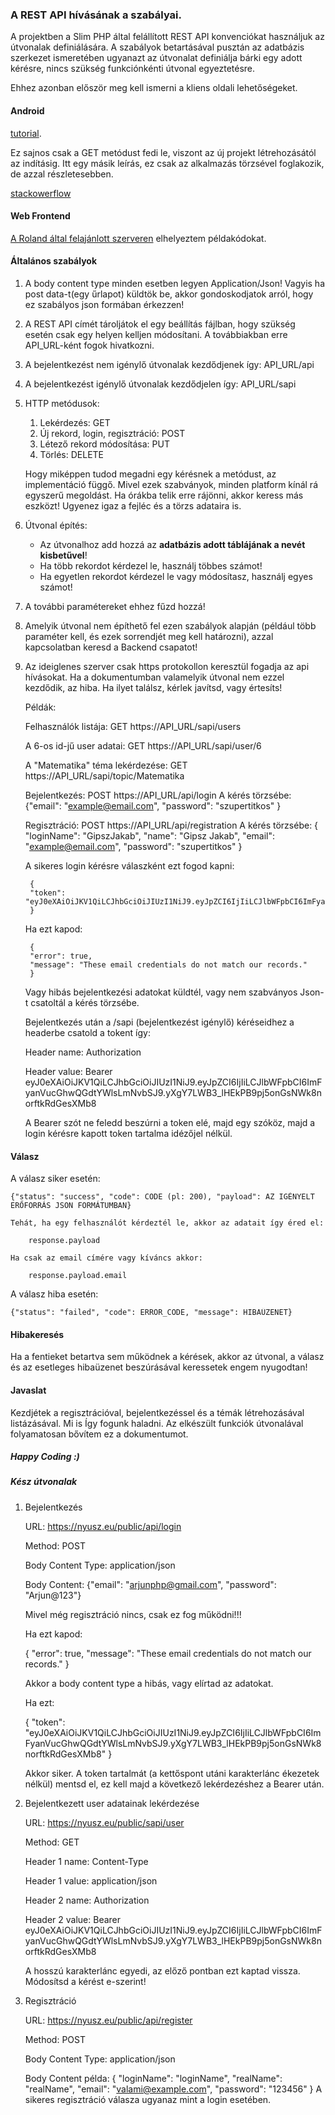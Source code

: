 ### A REST API hívásának a szabályai.

A projektben a Slim PHP által felállított REST API konvenciókat használjuk az útvonalak definiálására.
A szabályok betartásával pusztán az adatbázis szerkezet ismeretében ugyanazt az útvonalat definiálja bárki 
egy adott kérésre, nincs szükség funkciónkénti útvonal egyeztetésre.

Ehhez azonban először meg kell ismerni a kliens oldali lehetőségeket.

#### Android

[tutorial](https://www.londonappdeveloper.com/consuming-a-json-rest-api-in-android/). 

Ez sajnos csak a GET metódust fedi le, viszont az új projekt létrehozásától az indításig.
Itt egy másik leírás, ez csak az alkalmazás törzsével foglakozik, de azzal részletesebben.

[stackowerflow](https://stackoverflow.com/questions/29339565/calling-rest-api-from-an-android-app)

#### Web Frontend

[A Roland által felajánlott szerveren](http://burgervargyros.hu/src/client/public/sample.php) 
elhelyeztem példakódokat.

#### Általános szabályok

1. A body content type minden esetben legyen Application/Json! Vagyis ha post data-t(egy űrlapot) 
    küldtök be, akkor gondoskodjatok arról, hogy ez szabályos json formában érkezzen! 
2. A REST API címét tároljátok el egy beállítás fájlban, hogy szükség esetén csak egy helyen kelljen módosítani.
    A továbbiakban erre API_URL-ként fogok hivatkozni.
3. A bejelentkezést nem igénylő útvonalak kezdődjenek így: API_URL/api
4. A bejelentkezést igénylő útvonalak kezdődjelen így: API_URL/sapi
5. HTTP metódusok:
    1. Lekérdezés: GET
    2. Új rekord, login, regisztráció: POST
    3. Létező rekord módosítása: PUT
    4. Törlés: DELETE
    
    Hogy miképpen tudod megadni egy kérésnek a metódust, az implementáció függő. Mivel ezek szabványok, 
    minden platform kínál rá egyszerű megoldást. Ha órákba telik erre rájönni, akkor keress más eszközt!
    Ugyenez igaz a fejléc és a törzs adataira is.
6. Útvonal építés:
    - Az útvonalhoz add hozzá az **adatbázis adott táblájának a nevét kisbetűvel**!
    - Ha több rekordot kérdezel le, használj többes számot!
    - Ha egyetlen rekordot kérdezel le vagy módosítasz, használj egyes számot!
7. A további paramétereket ehhez fűzd hozzá!
8. Amelyik útvonal nem építhető fel ezen szabályok alapján (például több paraméter kell, 
    és ezek sorrendjét meg kell határozni), azzal kapcsolatban keresd a Backend csapatot!
9. Az ideiglenes szerver csak https protokollon keresztül fogadja az api hívásokat. Ha a dokumentumban valamelyik útvonal nem ezzel           kezdődik, az hiba. Ha ilyet találsz, kérlek javítsd, vagy értesíts!
    
    Példák:
    
    Felhasználók listája: GET https://API_URL/sapi/users
    
    A 6-os id-jű user adatai: GET https://API_URL/sapi/user/6
    
    A "Matematika" téma lekérdezése: GET https://API_URL/sapi/topic/Matematika
    
    Bejelentkezés: POST https://API_URL/api/login
        A kérés törzsébe: {"email": "example@email.com", "password": "szupertitkos" }
        
    Regisztráció: POST https://API_URL/api/registration
            A kérés törzsébe: 
                {
                    "loginName": "GipszJakab", 
                    "name": "Gipsz Jakab",
                    "email": "example@email.com", 
                    "password": "szupertitkos" 
                }
                
    A sikeres login kérésre válaszként ezt fogod kapni:
    
        {
        "token": "eyJ0eXAiOiJKV1QiLCJhbGciOiJIUzI1NiJ9.eyJpZCI6IjIiLCJlbWFpbCI6ImFyanVucGhwQGdtYWlsLmNvbSJ9.yXgY7LWB3_lHEkPB9pj5onGsNWk8norftkRdGesXMb8"
        }
        
    Ha ezt kapod:
    
        {
        "error": true,
        "message": "These email credentials do not match our records."
        }
        
    Vagy hibás bejelentkezési adatokat küldtél, vagy nem szabványos Json-t csatoltál a kérés törzsébe.
    
    Bejelentkezés után a /sapi (bejelentkezést igénylő) kéréseidhez a headerbe csatold a tokent így:
    
    Header name: Authorization
    
    Header value: Bearer eyJ0eXAiOiJKV1QiLCJhbGciOiJIUzI1NiJ9.eyJpZCI6IjIiLCJlbWFpbCI6ImFyanVucGhwQGdtYWlsLmNvbSJ9.yXgY7LWB3_lHEkPB9pj5onGsNWk8norftkRdGesXMb8
    
    A Bearer szót ne feledd beszúrni a token elé, majd egy szóköz, majd a login kérésre kapott token 
    tartalma idézőjel nélkül.
    
#### Válasz

A válasz siker esetén:

    {"status": "success", "code": CODE (pl: 200), "payload": AZ IGÉNYELT ERŐFORRÁS JSON FORMÁTUMBAN}
    
    Tehát, ha egy felhasználót kérdeztél le, akkor az adatait így éred el:
    
        response.payload
    
    Ha csak az email címére vagy kíváncs akkor:
    
        response.payload.email
    
A válasz hiba esetén:

    {"status": "failed", "code": ERROR_CODE, "message": HIBAÜZENET}    
    
#### Hibakeresés

Ha a fentieket betartva sem működnek a kérések, akkor az útvonal, a válasz és az esetleges hibaüzenet 
beszúrásával keressetek engem nyugodtan!
    
#### Javaslat 
Kezdjétek a regisztrációval, bejelentkezéssel és a témák létrehozásával listázásával. Mi is 
Így fogunk haladni. Az elkészült funkciók útvonalával folyamatosan bővítem ez a dokumentumot.
    
##### Happy Coding :)

##### Kész útvonalak

1. Bejelentkezés

    URL: https://nyusz.eu/public/api/login
    
    Method: POST
    
    Body Content Type: application/json
    
    Body Content: {"email": "arjunphp@gmail.com", "password": "Arjun@123"}
    
    Mivel még regisztráció nincs, csak ez fog működni!!!
    
    Ha ezt kapod:
    
    {
    "error": true,
    "message": "These email credentials do not match our records."
    }
    
    Akkor a body content type a hibás, vagy elírtad az adatokat.
    
    Ha ezt:
    
    {
    "token": "eyJ0eXAiOiJKV1QiLCJhbGciOiJIUzI1NiJ9.eyJpZCI6IjIiLCJlbWFpbCI6ImFyanVucGhwQGdtYWlsLmNvbSJ9.yXgY7LWB3_lHEkPB9pj5onGsNWk8norftkRdGesXMb8"
    }
    
    Akkor siker. A token tartalmát (a kettőspont utáni karakterlánc ékezetek nélkül) mentsd el, 
    ez kell majd a következő lekérdezéshez a Bearer után.
    
    
    
2. Bejelentkezett user adatainak lekérdezése

    URL: https://nyusz.eu/public/sapi/user
    
    Method: GET
    
    Header 1 name: Content-Type
    
    Header 1 value: application/json
    
    Header 2 name: Authorization
    
    Header 2 value: Bearer eyJ0eXAiOiJKV1QiLCJhbGciOiJIUzI1NiJ9.eyJpZCI6IjIiLCJlbWFpbCI6ImFyanVucGhwQGdtYWlsLmNvbSJ9.yXgY7LWB3_lHEkPB9pj5onGsNWk8norftkRdGesXMb8
    
    A hosszú karakterlánc egyedi, az előző pontban ezt kaptad vissza. Módosítsd a kérést e-szerint!
    
3. Regisztráció

    URL: https://nyusz.eu/public/api/register
    
    Method: POST
    
    Body Content Type: application/json
    
    Body Content példa: {
                    "loginName": "loginName",
                    "realName": "realName",
                    "email": "valami@example.com",
                    "password": "123456"
                  }
    A sikeres regisztráció válasza ugyanaz mint a login esetében.


